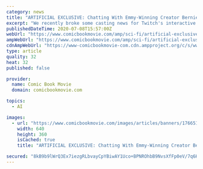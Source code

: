 ```yaml
---
category: news
title: "ARTIFICIAL EXCLUSIVE: Chatting With Emmy-Winning Creator Bernie Su And Actress Tiffany Chu"
excerpt: "We recently broke some casting news for Twitch's interactive scripted sci-fi show Artificial, and now we're happy to share our exclusive chat with Bernie Su and Tiffany Chu. Check out what they had to say!"
publishedDateTime: 2020-07-08T15:57:00Z
webUrl: "https://www.comicbookmovie.com/amp/sci-fi/artificial-exclusive-chatting-with-emmy-winning-creator-bernie-su-and-actress-tiffany-chu-a176651"
ampWebUrl: "https://www.comicbookmovie.com/amp/sci-fi/artificial-exclusive-chatting-with-emmy-winning-creator-bernie-su-and-actress-tiffany-chu-a176651"
cdnAmpWebUrl: "https://www-comicbookmovie-com.cdn.ampproject.org/c/s/www.comicbookmovie.com/amp/sci-fi/artificial-exclusive-chatting-with-emmy-winning-creator-bernie-su-and-actress-tiffany-chu-a176651"
type: article
quality: 32
heat: 32
published: false

provider:
  name: Comic Book Movie
  domain: comicbookmovie.com

topics:
  - AI

images:
  - url: "https://www.comicbookmovie.com/images/articles/banners/176651.jpg"
    width: 640
    height: 360
    isCached: true
    title: "ARTIFICIAL EXCLUSIVE: Chatting With Emmy-Winning Creator Bernie Su And Actress Tiffany Chu"

secured: "8kB9b9lWrQ3Ex7iezgRLbvayCpYBiwAY1Uco+BPNROhbB9NvsXfFp0eV/7q6H6RIcO24aEm3j8XWV3WWbLOvo2ZQDIgrFjh2i6h59AZknzs7bMAYwEf3JY4QLVUCpF46cfdNsBPr23ENlS+u/LwVTCuEUFpy1DjzPob8EPIeIq+rIPM/n2V4rOMGy2j7U3EDVsJ3t4m9zjz6LSQQ/9u+MLtIcgqM3xdEFI1Rj2XUcZlZZ1Z6PiMy+wuAlXTFCdtrcQVuCz+w7tHUMRlb/3bj7nThMUHpeXtwZiNkixuYUUnIE5KlPQxdYrU2epjlvtCSoGzjg4ct3KanpkEeBsjnGg==;oYUIhgkk9K8og2lxc8ouyg=="
---
```


